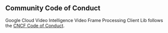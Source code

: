 ## Community Code of Conduct

Google Cloud Video Intelligence Video Frame Processing Client Lib follows the [CNCF Code of Conduct](https://github.com/cncf/foundation/blob/master/code-of-conduct.md).
